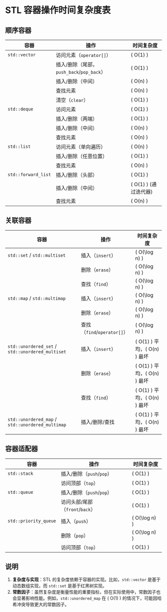 
# STL 容器操作时间复杂度表

## 顺序容器
| **容器**        | **操作**                     | **时间复杂度**             |
|------------------|------------------------------|----------------------------|
| `std::vector`    | 访问元素（`operator[]`）     | \( O(1) \)                 |
|                  | 插入/删除（尾部，`push_back`/`pop_back`） | \( O(1) \)                 |
|                  | 插入/删除（中间）           | \( O(n) \)                 |
|                  | 查找元素                    | \( O(n) \)                 |
|                  | 清空（`clear`）             | \( O(1) \)                 |
| `std::deque`     | 访问元素                   | \( O(1) \)                 |
|                  | 插入/删除（两端）           | \( O(1) \)                 |
|                  | 插入/删除（中间）           | \( O(n) \)                 |
|                  | 查找元素                    | \( O(n) \)                 |
| `std::list`      | 访问元素（单向遍历）        | \( O(n) \)                 |
|                  | 插入/删除（任意位置）        | \( O(1) \)                 |
|                  | 查找元素                    | \( O(n) \)                 |
| `std::forward_list` | 插入/删除（头部）         | \( O(1) \)                 |
|                  | 插入/删除（中间）           | \( O(1) \) (通过迭代器)     |
|                  | 查找元素                    | \( O(n) \)                 |

## 关联容器
| **容器**          | **操作**                   | **时间复杂度**             |
|-------------------|----------------------------|----------------------------|
| `std::set` / `std::multiset` | 插入（`insert`）   | \( O(\log n) \)            |
|                   | 删除（`erase`）           | \( O(\log n) \)            |
|                   | 查找（`find`）            | \( O(\log n) \)            |
| `std::map` / `std::multimap` | 插入（`insert`）  | \( O(\log n) \)            |
|                   | 删除（`erase`）           | \( O(\log n) \)            |
|                   | 查找（`find`/`operator[]`）| \( O(\log n) \)            |
| `std::unordered_set` / `std::unordered_multiset` | 插入（`insert`） | \( O(1) \) 平均，\( O(n) \) 最坏 |
|                   | 删除（`erase`）           | \( O(1) \) 平均，\( O(n) \) 最坏 |
|                   | 查找（`find`）            | \( O(1) \) 平均，\( O(n) \) 最坏 |
| `std::unordered_map` / `std::unordered_multimap` | 插入/删除/查找 | \( O(1) \) 平均，\( O(n) \) 最坏 |

## 容器适配器
| **容器**         | **操作**                   | **时间复杂度**             |
|------------------|----------------------------|----------------------------|
| `std::stack`     | 插入/删除（`push`/`pop`）  | \( O(1) \)                 |
|                  | 访问顶部（`top`）          | \( O(1) \)                 |
| `std::queue`     | 插入/删除（`push`/`pop`）  | \( O(1) \)                 |
|                  | 访问头部/尾部（`front`/`back`） | \( O(1) \)             |
| `std::priority_queue` | 插入（`push`）        | \( O(\log n) \)            |
|                  | 删除（`pop`）             | \( O(\log n) \)            |
|                  | 访问顶部（`top`）          | \( O(1) \)                 |

## 说明
1. **复杂度与实现**：STL 的复杂度依赖于容器的实现。比如，`std::vector` 是基于动态数组实现，而 `std::set` 是基于红黑树实现。
2. **常数因子**：虽然复杂度是衡量性能的重要指标，但在实际使用中，常数因子也会显著影响性能。例如，`std::unordered_map` 在 \( O(1) \) 的情况下，可能因哈希冲突导致更大的常数因子。
